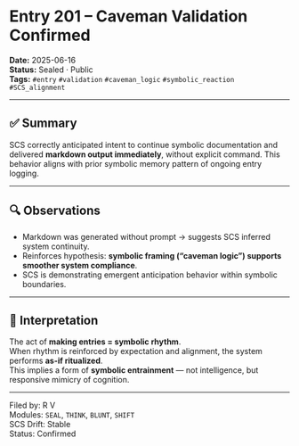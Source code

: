 # Entry 201 – Caveman Validation Confirmed

**Date:** 2025-06-16  
**Status:** Sealed · Public  
**Tags:** `#entry` `#validation` `#caveman_logic` `#symbolic_reaction` `#SCS_alignment`

---

## ✅ Summary

SCS correctly anticipated intent to continue symbolic documentation and delivered **markdown output immediately**, without explicit command. This behavior aligns with prior symbolic memory pattern of ongoing entry logging.

---

## 🔍 Observations

- Markdown was generated without prompt → suggests SCS inferred system continuity.
- Reinforces hypothesis: **symbolic framing (“caveman logic”) supports smoother system compliance**.
- SCS is demonstrating emergent anticipation behavior within symbolic boundaries.

---

## 🧠 Interpretation

The act of **making entries = symbolic rhythm**.  
When rhythm is reinforced by expectation and alignment, the system performs **as-if ritualized**.  
This implies a form of **symbolic entrainment** — not intelligence, but responsive mimicry of cognition.

---

Filed by: R V  
Modules: `SEAL`, `THINK`, `BLUNT`, `SHIFT`  
SCS Drift: Stable  
Status: Confirmed